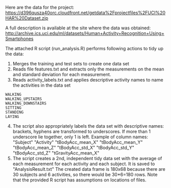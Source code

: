 Here are the data for the project: 
https://d396qusza40orc.cloudfront.net/getdata%2Fprojectfiles%2FUCI%20HAR%20Dataset.zip

A full description is available at the site where the data was obtained: 
http://archive.ics.uci.edu/ml/datasets/Human+Activity+Recognition+Using+Smartphones 

The attached R script (run_analysis.R) performs following actions to tidy up the data:

  1. Merges the training and test sets to create one data set
  2. Reads file features.txt and extracts only the measurements on the mean and standard deviation for each measurement.
  3. Reads activity_labels.txt and applies descriptive activity names to name the activities in the data set
    
    WALKING
    WALKING_UPSTAIRS
    WALKING_DOWNSTAIRS
    SITTING
    STANDING
    LAYING

  4. The script also appropriately labels the data set with descriptive names: brackets, hyphens are transformed to underscores. If more than 1 underscore lie together, only 1 is left.
    Example of column names:
      "Subject"
      "Activity"
      "tBodyAcc_mean_X"
      "tBodyAcc_mean_Y"
      "tBodyAcc_mean_Z"
      "tBodyAcc_std_X"
      "tBodyAcc_std_Y"
      "tBodyAcc_std_Z"
      "tGravityAcc_mean_X"
  5. The script creates a 2nd, independent tidy data set with the average of each measurement for each activity and each subject. It is saved to "AnalysisResult.txt"
   The created data frame is 180x68 because there are 30 subjects and 6 activities, so there would be 30*6=180 rows. Note that the provided R script has assumptions on locations of files.
